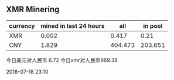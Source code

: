 ## XMR Minering

|currency|mined in last 24 hours|all|in pool|
|---|---|---|---|
|XMR|0.002|0.417|0.21|
|CNY|1.829|404.473|203.651|

今日美元对人民币 6.72	今日xmr对人民币969.38


2018-07-18 23:10